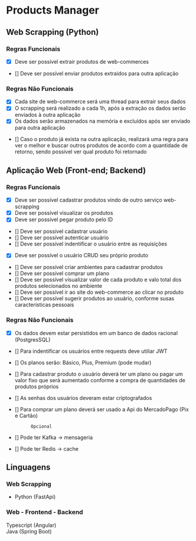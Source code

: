 # Products Manager

## Web Scrapping (Python)

### Regras Funcionais

- [x] Deve ser possível extrair produtos de web-commerces 
- [] Deve ser possível enviar produtos extraidos para outra aplicação

### Regras Não Funcionais

- [x] Cada site de web-commerce será uma thread para extrair seus dados
- [x] O scrapping será realizado a cada 1h, após a extração os dados serão enviados à outra aplicação
- [x] Os dados serão armazenados na memória e excluídos após ser enviado para outra aplicação
- [] Caso o produto já exista na outra aplicação, realizará uma regra para ver o melhor e buscar outros produtos de acordo com a quantidade de retorno, sendo possível ver qual produto foi retornado

## Aplicação Web (Front-end; Backend)


### Regras Funcionais

- [x] Deve ser possível cadastrar produtos vindo de outro serviço web-scrapping
- [x] Deve ser possível visualizar os produtos
- [x] Deve ser possível pegar produto pelo ID
- [] Deve ser possível cadastrar usuário
- [] Deve ser possível autenticar usuário
- [] Deve ser possível indentificar o usuário entre as requisições
- [x] Deve ser possível o usuário CRUD seu próprio produto
- [] Deve ser possível criar ambientes para cadastrar produtos
- [] Deve ser possível comprar um plano
- [] Deve ser possível visualizar valor de cada produto e valo total dos produtos selecionados no ambiente
- [] Deve ser possível ir ao site do web-commerce ao clicar no produto
- [] Deve ser possível sugerir produtos ao usuário, conforme susas características pessoais

### Regras Não Funcionais

- [x] Os dados devem estar persistidos em um banco de dados racional (PostgresSQL)
- [] Para indentificar os usuários entre requests deve utiliar JWT
- [] Os planos serão: Básico, Plus, Premium (pode mudar)
- [] Para cadastrar produto o usuário deverá ter um plano ou pagar um valor fixo que será aumentado conforme a compra de quantidades de produtos próprios
- [] As senhas dos usuários deveram estar criptografados
- [] Para comprar um plano deverá ser usado a Api do MercadoPago (Pix e Cartão)


            Opcional
- [] Pode ter Kafka -> mensageria
- [] Pode ter Redis -> cache

## Linguagens

### Web Scrapping
- Python (FastApi)

### Web - Frontend - Backend
Typescript (Angular)<br>
Java (Spring Boot)

